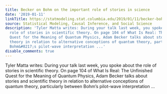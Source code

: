 ```yaml
---
title: Becker on Bohm on the important role of stories in science
date: '2019-01-11'
linkTitle: https://statmodeling.stat.columbia.edu/2019/01/11/becker-bohm-important-role-stories-science/
source: Statistical Modeling, Causal Inference, and Social Science
description: 'Tyler Matta writes: During your talk last week, you spoke about the
  role of stories in scientific theory. On page 104 of What Is Real: The Unfinished
  Quest for the Meaning of Quantum Physics, Adam Becker talks about stories and scientific
  theory in relation to alternative conceptions of quantum theory, particularly between
  Bohm&#8217;s pilot-wave interpretation ...'
disable_comments: true
---
```

Tyler Matta writes: During your talk last week, you spoke about the role of stories in scientific theory. On page 104 of What Is Real: The Unfinished Quest for the Meaning of Quantum Physics, Adam Becker talks about stories and scientific theory in relation to alternative conceptions of quantum theory, particularly between Bohm&#8217;s pilot-wave interpretation ...